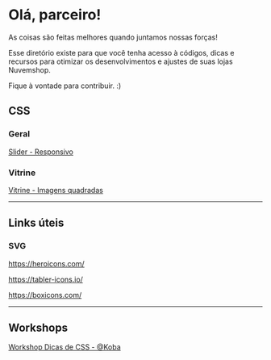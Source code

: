 # Olá, parceiro!
As coisas são feitas melhores quando juntamos nossas forças!

Esse diretório existe para que você tenha acesso à códigos, dicas e recursos para otimizar os desenvolvimentos e ajustes de suas lojas Nuvemshop.

Fique à vontade para contribuir. :)

## CSS

### Geral
[Slider - Responsivo](https://github.com/NossoDev/ParceirosNuvemshop/blob/main/css/slider-responsivo.css)

### Vitrine
[Vitrine - Imagens quadradas](https://github.com/NossoDev/Parceiros-Nuvemshop/blob/main/css/vitrine-imagens-quadradas.css)

----
## Links úteis
### SVG

https://heroicons.com/

https://tabler-icons.io/

https://boxicons.com/

----
## Workshops
[Workshop Dicas de CSS - @Koba](https://partnersacademy.nuvemshop.com.br/courses/workshop-dicas-de-css-com-koba)
